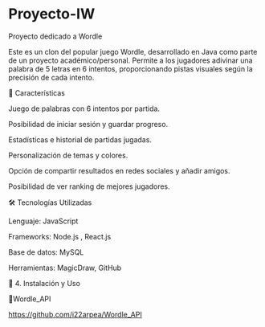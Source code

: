 # Proyecto-IW
Proyecto dedicado a Wordle

Este es un clon del popular juego Wordle, desarrollado en Java como parte de un proyecto académico/personal. Permite a los jugadores adivinar una palabra de 5 letras en 6 intentos, proporcionando pistas visuales según la precisión de cada intento.


🚀 Características

Juego de palabras con 6 intentos por partida.

Posibilidad de iniciar sesión y guardar progreso.

Estadísticas e historial de partidas jugadas.

Personalización de temas y colores.

Opción de compartir resultados en redes sociales y añadir amigos.

Posibilidad de ver ranking de mejores jugadores.


🛠️ Tecnologías Utilizadas

Lenguaje: JavaScript

Frameworks: Node.js , React.js

Base de datos: MySQL

Herramientas: MagicDraw, GitHub 

🔧 4. Instalación y Uso


🚀Wordle_API

https://github.com/i22arpea/Wordle_API

